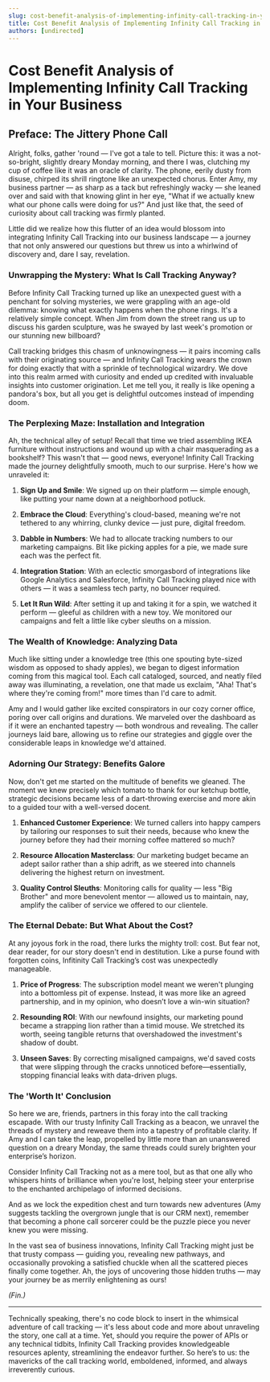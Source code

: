 ```yaml
---
slug: cost-benefit-analysis-of-implementing-infinity-call-tracking-in-your-business
title: Cost Benefit Analysis of Implementing Infinity Call Tracking in Your Business
authors: [undirected]
---
```



# Cost Benefit Analysis of Implementing Infinity Call Tracking in Your Business

## Preface: The Jittery Phone Call

Alright, folks, gather 'round — I've got a tale to tell. Picture this: it was a not-so-bright, slightly dreary Monday morning, and there I was, clutching my cup of coffee like it was an oracle of clarity. The phone, eerily dusty from disuse, chirped its shrill ringtone like an unexpected chorus. Enter Amy, my business partner — as sharp as a tack but refreshingly wacky — she leaned over and said with that knowing glint in her eye, "What if we actually knew what our phone calls were doing for us?" And just like that, the seed of curiosity about call tracking was firmly planted.

Little did we realize how this flutter of an idea would blossom into integrating Infinity Call Tracking into our business landscape — a journey that not only answered our questions but threw us into a whirlwind of discovery and, dare I say, revelation.

### Unwrapping the Mystery: What Is Call Tracking Anyway?

Before Infinity Call Tracking turned up like an unexpected guest with a penchant for solving mysteries, we were grappling with an age-old dilemma: knowing what exactly happens when the phone rings. It's a relatively simple concept. When Jim from down the street rang us up to discuss his garden sculpture, was he swayed by last week's promotion or our stunning new billboard?

Call tracking bridges this chasm of unknowingness — it pairs incoming calls with their originating source — and Infinity Call Tracking wears the crown for doing exactly that with a sprinkle of technological wizardry. We dove into this realm armed with curiosity and ended up credited with invaluable insights into customer origination. Let me tell you, it really is like opening a pandora's box, but all you get is delightful outcomes instead of impending doom.

### The Perplexing Maze: Installation and Integration

Ah, the technical alley of setup! Recall that time we tried assembling IKEA furniture without instructions and wound up with a chair masquerading as a bookshelf? This wasn't that — good news, everyone! Infinity Call Tracking made the journey delightfully smooth, much to our surprise. Here's how we unraveled it:

1. **Sign Up and Smile**: We signed up on their platform — simple enough, like putting your name down at a neighborhood potluck.
   
2. **Embrace the Cloud**: Everything's cloud-based, meaning we're not tethered to any whirring, clunky device — just pure, digital freedom.

3. **Dabble in Numbers**: We had to allocate tracking numbers to our marketing campaigns. Bit like picking apples for a pie, we made sure each was the perfect fit. 

4. **Integration Station**: With an eclectic smorgasbord of integrations like Google Analytics and Salesforce, Infinity Call Tracking played nice with others — it was a seamless tech party, no bouncer required.

5. **Let It Run Wild**: After setting it up and taking it for a spin, we watched it perform — gleeful as children with a new toy. We monitored our campaigns and felt a little like cyber sleuths on a mission.

### The Wealth of Knowledge: Analyzing Data

Much like sitting under a knowledge tree (this one spouting byte-sized wisdom as opposed to shady apples), we began to digest information coming from this magical tool. Each call cataloged, sourced, and neatly filed away was illuminating, a revelation, one that made us exclaim, "Aha! That's where they're coming from!" more times than I'd care to admit.

Amy and I would gather like excited conspirators in our cozy corner office, poring over call origins and durations. We marveled over the dashboard as if it were an enchanted tapestry — both wondrous and revealing. The caller journeys laid bare, allowing us to refine our strategies and giggle over the considerable leaps in knowledge we'd attained.

### Adorning Our Strategy: Benefits Galore

Now, don't get me started on the multitude of benefits we gleaned. The moment we knew precisely which tomato to thank for our ketchup bottle, strategic decisions became less of a dart-throwing exercise and more akin to a guided tour with a well-versed docent.

1. **Enhanced Customer Experience**: We turned callers into happy campers by tailoring our responses to suit their needs, because who knew the journey before they had their morning coffee mattered so much?

2. **Resource Allocation Masterclass**: Our marketing budget became an adept sailor rather than a ship adrift, as we steered into channels delivering the highest return on investment. 

3. **Quality Control Sleuths**: Monitoring calls for quality — less "Big Brother" and more benevolent mentor — allowed us to maintain, nay, amplify the caliber of service we offered to our clientele. 

### The Eternal Debate: But What About the Cost?

At any joyous fork in the road, there lurks the mighty troll: cost. But fear not, dear reader, for our story doesn't end in destitution. Like a purse found with forgotten coins, Infitinity Call Tracking’s cost was unexpectedly manageable.

1. **Price of Progress**: The subscription model meant we weren't plunging into a bottomless pit of expense. Instead, it was more like an agreed partnership, and in my opinion, who doesn’t love a win-win situation?

2. **Resounding ROI**: With our newfound insights, our marketing pound became a strapping lion rather than a timid mouse. We stretched its worth, seeing tangible returns that overshadowed the investment's shadow of doubt. 

3. **Unseen Saves**: By correcting misaligned campaigns, we'd saved costs that were slipping through the cracks unnoticed before—essentially, stopping financial leaks with data-driven plugs.

### The 'Worth It' Conclusion

So here we are, friends, partners in this foray into the call tracking escapade. With our trusty Infinity Call Tracking as a beacon, we unravel the threads of mystery and reweave them into a tapestry of profitable clarity. If Amy and I can take the leap, propelled by little more than an unanswered question on a dreary Monday, the same threads could surely brighten your enterprise’s horizon.

Consider Infinity Call Tracking not as a mere tool, but as that one ally who whispers hints of brilliance when you're lost, helping steer your enterprise to the enchanted archipelago of informed decisions. 

And as we lock the expedition chest and turn towards new adventures (Amy suggests tackling the overgrown jungle that is our CRM next), remember that becoming a phone call sorcerer could be the puzzle piece you never knew you were missing.

In the vast sea of business innovations, Infinity Call Tracking might just be that trusty compass — guiding you, revealing new pathways, and occasionally provoking a satisfied chuckle when all the scattered pieces finally come together. Ah, the joys of uncovering those hidden truths — may your journey be as merrily enlightening as ours!

*(Fin.)*

---

Technically speaking, there's no code block to insert in the whimsical adventure of call tracking — it's less about code and more about unraveling the story, one call at a time. Yet, should you require the power of APIs or any technical tidbits, Infinity Call Tracking provides knowledgeable resources aplenty, streamlining the endeavor further. So here’s to us: the mavericks of the call tracking world, emboldened, informed, and always irreverently curious.
